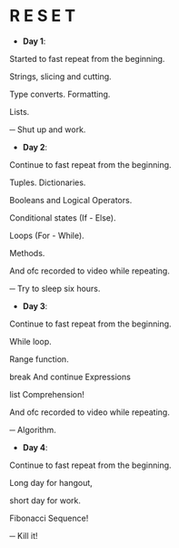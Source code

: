 # R E S E T

- **Day 1**:

Started to fast repeat from the beginning.

Strings, slicing and cutting. 

Type converts. Formatting. 

Lists. 

─ Shut up and work.

- **Day 2**:

Continue to fast repeat from the beginning. 

Tuples. Dictionaries. 

Booleans and Logical Operators. 

Conditional states (If - Else). 

Loops (For - While). 

Methods. 

And ofc recorded to video while repeating.

─ Try to sleep six hours.


- **Day 3**:

Continue to fast repeat from the beginning. 

While loop.

Range function.

break And continue Expressions

list Comprehension!

And ofc recorded to video while repeating.

─ Algorithm.

- **Day 4**:

Continue to fast repeat from the beginning.

Long day for hangout,

short day for work.

Fibonacci Sequence!

─ Kill it!
